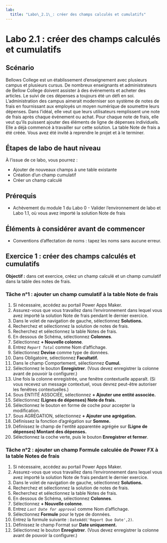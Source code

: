 ```yaml
---
lab:
  title: "Labo\_2.1\_: créer des champs calculés et cumulatifs"
---
```


# Labo 2.1 : créer des champs calculés et cumulatifs 

## Scénario
Bellows College est un établissement d’enseignement avec plusieurs campus et plusieurs cursus. De nombreux enseignants et administrateurs de Bellow College doivent assister à des événements et acheter des articles. Le suivi de ces dépenses a toujours été un défi en soi.
L’administration des campus aimerait moderniser son système de notes de frais en fournissant aux employés un moyen numérique de soumettre leurs dépenses.
Dans l’idéal, elle veut que leurs utilisateurs remplissent une note de frais après chaque événement ou achat. Pour chaque note de frais, elle veut qu’ils puissent ajouter des éléments de ligne de dépenses individuels. Elle a déjà commencé à travailler sur cette solution. La table Note de frais a été créée. Vous avez été invité à reprendre le projet et à le terminer.

## Étapes de labo de haut niveau
À l’issue de ce labo, vous pourrez :
- Ajouter de nouveaux champs à une table existante
- Création d’un champ cumulatif
- Créer un champ calculé

## Prérequis
- Achèvement du module 1 du Labo 0 - Valider l’environnement de labo et Labo 1.1, où vous avez importé la solution Note de frais

## Éléments à considérer avant de commencer
- Conventions d’affectation de noms : tapez les noms sans aucune erreur.

## Exercice 1 : créer des champs calculés et cumulatifs
**Objectif :** dans cet exercice, créez un champ calculé et un champ cumulatif dans la table des notes de frais.

### Tâche n°1 : ajouter un champ cumulatif à la table Note de frais
1. Si nécessaire, accédez au portail Power Apps Maker.
2. Assurez-vous que vous travaillez dans l’environnement dans lequel vous avez importé la solution Note de frais pendant le dernier exercice.
3. Dans le volet de navigation de gauche, sélectionnez **Solutions.**
4. Recherchez et sélectionnez la solution de notes de frais.
5. Recherchez et sélectionnez la table Notes de frais.
6. En dessous de Schéma, sélectionnez **Colonnes**.
7. Sélectionnez **+ Nouvelle colonne**.
8. Entrez *`Report Total`* comme Nom d’affichage.
9. Sélectionnez **Devise** comme type de données.
10. Dans Obligatoire, sélectionnez **Facultatif.**
11. Dans le champ Comportement, sélectionnez **Cumul.**
12. Sélectionnez le bouton **Enregistrer**. (Vous devez enregistrer la colonne avant de pouvoir la configurer.)
13. Une fois la colonne enregistrée, une fenêtre contextuelle apparaît. (Si vous recevez un message contextuel, vous devrez peut-être autoriser les fenêtres contextuelles.)
14. Sous ENTITÉ ASSOCIÉE, sélectionnez **+ Ajouter une entité associée.**
15. Sélectionnez **(Lignes de dépenses) Note de frais.**
16. Sélectionnez le bouton en forme de coche pour accepter la modification.
17. Sous AGRÉGATION, sélectionnez **+ Ajouter une agrégation.**
18. Définissez la fonction d’agrégation sur **Somme.**
19. Définissez le champ de l'entité apparentée agrégée sur **(Ligne de dépenses) Montant des dépenses.**
20. Sélectionnez la coche verte, puis le bouton **Enregistrer et fermer**.

### Tâche n°2 : ajouter un champ Formule calculée de Power FX à la table Notes de frais
1. Si nécessaire, accédez au portail Power Apps Maker.
2. Assurez-vous que vous travaillez dans l’environnement dans lequel vous avez importé la solution Note de frais pendant le dernier exercice.
3. Dans le volet de navigation de gauche, sélectionnez **Solutions.**
4. Recherchez et sélectionnez la solution de notes de frais.
5. Recherchez et sélectionnez la table Notes de frais.
6. En dessous de Schéma, sélectionnez **Colonnes**.
7. Sélectionnez **+ Nouvelle colonne**.
8. Entrez *`Last Date for approval`* comme Nom d’affichage.
9. Sélectionnez **Formule** pour le type de données.
10. Entrez la formule suivante : `DateAdd('Report Due Date',2)`.
11. Définissez le champ Format sur **Date uniquement.**
12. Sélectionnez le bouton **Enregistrer**. (Vous devez enregistrer la colonne avant de pouvoir la configurer.)
